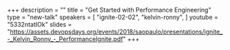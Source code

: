+++
description = ""
title = "Get Started with Performance Engineering"
type = "new-talk"
speakers = [
        "ignite-02-02",
        "kelvin-ronny",
]
youtube = "5332ntatIOk"
slides = "https://assets.devopsdays.org/events/2018/saopaulo/presentations/ignite_-_Kelvin_Ronny_-_PerformanceIgnite.pdf"
+++